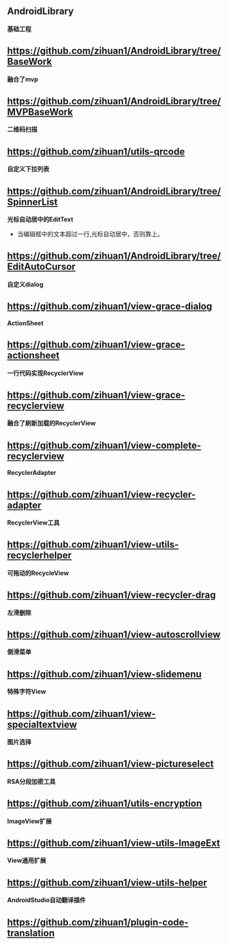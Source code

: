 
AndroidLibrary
 ---

**基础工程**

https://github.com/zihuan1/AndroidLibrary/tree/BaseWork
---
**融合了mvp**

https://github.com/zihuan1/AndroidLibrary/tree/MVPBaseWork
---
**二维码扫描**

https://github.com/zihuan1/utils-qrcode
---
**自定义下拉列表**

https://github.com/zihuan1/AndroidLibrary/tree/SpinnerList
---
**光标自动居中的EditText**
- 当编辑框中的文本超过一行,光标自动居中，否则靠上。

https://github.com/zihuan1/AndroidLibrary/tree/EditAutoCursor
---
**自定义dialog**

https://github.com/zihuan1/view-grace-dialog
---
**ActionSheet**

https://github.com/zihuan1/view-grace-actionsheet
---
**一行代码实现RecyclerView**

https://github.com/zihuan1/view-grace-recyclerview
---
**融合了刷新加载的RecyclerView**

https://github.com/zihuan1/view-complete-recyclerview
---
**RecyclerAdapter**

https://github.com/zihuan1/view-recycler-adapter
---
**RecyclerView工具**

https://github.com/zihuan1/view-utils-recyclerhelper
---
**可拖动的RecycleView**

https://github.com/zihuan1/view-recycler-drag
---
**左滑删除**

https://github.com/zihuan1/view-autoscrollview
---
**侧滑菜单**

https://github.com/zihuan1/view-slidemenu
---
**特殊字符View**

https://github.com/zihuan1/view-specialtextview
---
**图片选择**

https://github.com/zihuan1/view-pictureselect
---
**RSA分段加密工具**

https://github.com/zihuan1/utils-encryption
---
**ImageView扩展**

https://github.com/zihuan1/view-utils-ImageExt
---
**View通用扩展**

https://github.com/zihuan1/view-utils-helper
---
**AndroidStudio自动翻译插件**

https://github.com/zihuan1/plugin-code-translation
---
